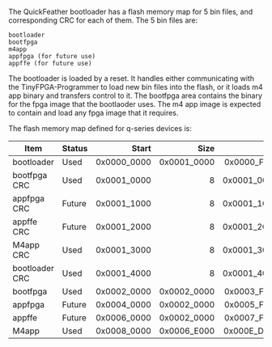 The QuickFeather bootloader has a flash memory map for 5 bin files, and corresponding CRC for each of them. The 5 bin files are:

    bootloader
    bootfpga
    m4app
    appfpga (for future use)
    appffe (for future use)

The bootloader is loaded by a reset. It handles either communicating with the TinyFPGA-Programmer to load new bin files into the flash, or it loads m4 app binary and transfers control to it. The bootfpga area contains the binary for the fpga image that the bootlaoder uses. The m4 app image is expected to contain and load any fpga image that it requires.

The flash memory map defined for q-series devices is:



|Item	        |Status	|Start	    |Size	    |End		        |Start	    |Size	    |End|
|-----          |-------|----------:|----------:|------------------:|----------:|----------:|--:|
|bootloader	    |Used	|0x0000_0000|0x0001_0000|0x0000_FFFF		|-   	     |65,536 	|65,536 |
|bootfpga CRC	|Used	|0x0001_0000|          8|	0x0001_0007		|65,536 	 |8 	  |65,544| 
|appfpga CRC	|Future	|0x0001_1000|	          8|	0x0001_1007	|	 69,632 |	      8 |	  69,640 
appffe CRC	    |Future	|0x0001_2000|	          8|	0x0001_2007	|	 73,728 |	      8 |	  73,736 
M4app CRC	    |Used	|0x0001_3000|	          8|	0x0001_3007	|	 77,824 |	      8 |	  77,832 
bootloader CRC	|Used	|0x0001_4000|	          8|	0x0001_4007	|	 81,920 |	      8 |	  81,928 
bootfpga	    |Used	|0x0002_0000|	0x0002_0000|	0x0003_FFFF	|	 131,072 |	 131,072 |	 262,144 
appfpga	        |Future	|0x0004_0000|	0x0002_0000|	0x0005_FFFF	|	 262,144 |	 131,072 |	 393,216 
appffe	        |Future	|0x0006_0000|	0x0002_0000|	0x0007_FFFF	|	 393,216 |	 131,072 |	 524,288 
M4app	        |Used	|0x0008_0000|	0x0006_E000|	0x000E_DFFF	|	 524,288 |	 450,560 |	 974,848 
